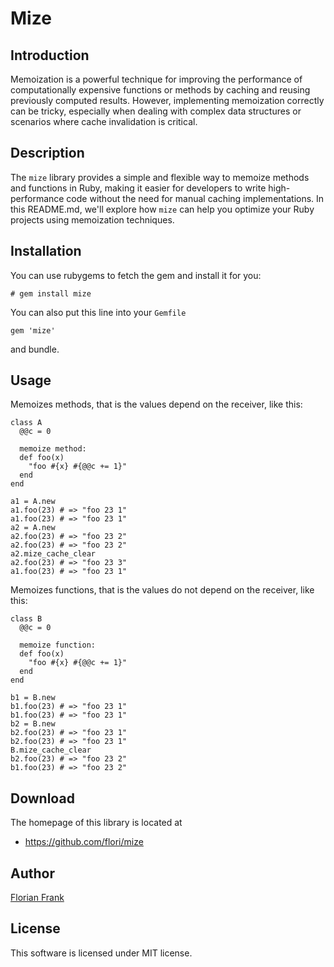 # Mize


## Introduction

Memoization is a powerful technique for improving the performance of
computationally expensive functions or methods by caching and reusing
previously computed results. However, implementing memoization correctly can be
tricky, especially when dealing with complex data structures or scenarios where
cache invalidation is critical.

## Description

The `mize` library provides a simple and flexible way to memoize methods and
functions in Ruby, making it easier for developers to write high-performance
code without the need for manual caching implementations. In this README.md,
we'll explore how `mize` can help you optimize your Ruby projects using
memoization techniques.

## Installation

You can use rubygems to fetch the gem and install it for you:

    # gem install mize

You can also put this line into your `Gemfile`

    gem 'mize'

and bundle.

## Usage

Memoizes methods, that is the values depend on the receiver, like this:

```
class A
  @@c = 0

  memoize method:
  def foo(x)
    "foo #{x} #{@@c += 1}"
  end
end

a1 = A.new
a1.foo(23) # => "foo 23 1"
a1.foo(23) # => "foo 23 1"
a2 = A.new
a2.foo(23) # => "foo 23 2"
a2.foo(23) # => "foo 23 2"
a2.mize_cache_clear
a2.foo(23) # => "foo 23 3"
a1.foo(23) # => "foo 23 1"
```

Memoizes functions, that is the values do not depend on the receiver, like
this:

```
class B
  @@c = 0

  memoize function:
  def foo(x)
    "foo #{x} #{@@c += 1}"
  end
end

b1 = B.new
b1.foo(23) # => "foo 23 1"
b1.foo(23) # => "foo 23 1"
b2 = B.new
b2.foo(23) # => "foo 23 1"
b2.foo(23) # => "foo 23 1"
B.mize_cache_clear
b2.foo(23) # => "foo 23 2"
b1.foo(23) # => "foo 23 2"
```

## Download

The homepage of this library is located at

* https://github.com/flori/mize

## Author

[Florian Frank](mailto:flori@ping.de)

## License

This software is licensed under MIT license.
